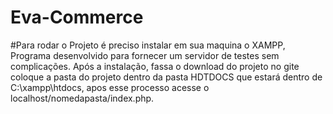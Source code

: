 # Eva-Commerce

#Para rodar o Projeto é preciso instalar em sua maquina o XAMPP, Programa desenvolvido para fornecer um servidor de testes sem complicações. Após a instalação, fassa o download do projeto no gite coloque a pasta do projeto dentro da pasta HDTDOCS que estará dentro de C:\xampp\htdocs, apos esse processo acesse o localhost/nomedapasta/index.php.